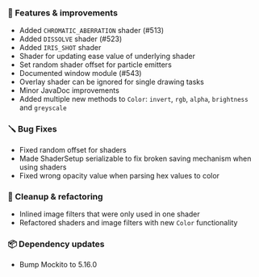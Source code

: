 ### 🚀 Features & improvements

- Added `CHROMATIC_ABERRATION` shader (#513)
- Added `DISSOLVE` shader (#523)
- Added `IRIS_SHOT` shader
- Shader for updating ease value of underlying shader
- Set random shader offset for particle emitters
- Documented window module (#543)
- Overlay shader can be ignored for single drawing tasks
- Minor JavaDoc improvements
- Added multiple new methods to `Color`: `invert`, `rgb`, `alpha`, `brightness` and `greyscale`

### 🪛 Bug Fixes

- Fixed random offset for shaders
- Made ShaderSetup serializable to fix broken saving mechanism when using shaders
- Fixed wrong opacity value when parsing hex values to color

### 🧽 Cleanup & refactoring

- Inlined image filters that were only used in one shader
- Refactored shaders and image filters with new `Color` functionality

### 📦 Dependency updates

- Bump Mockito to 5.16.0